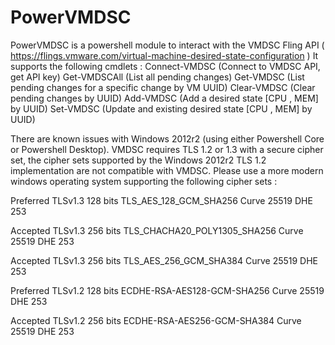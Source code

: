 # PowerVMDSC

PowerVMDSC is a powershell module to interact with the VMDSC Fling API ( https://flings.vmware.com/virtual-machine-desired-state-configuration )
It supports the following cmdlets : 
Connect-VMDSC (Connect to VMDSC API, get API key)
Get-VMDSCAll (List all pending changes)
Get-VMDSC (List pending changes for a specific change by VM UUID)
Clear-VMDSC (Clear pending changes by UUID)
Add-VMDSC (Add a desired state [CPU , MEM] by UUID)
Set-VMDSC (Update and existing desired state [CPU , MEM] by UUID)

There are known issues with Windows 2012r2 (using either Powershell Core or Powershell Desktop). VMDSC requires TLS 1.2 or 1.3 with a secure cipher set, the cipher sets supported by the Windows 2012r2 TLS 1.2 implementation are not compatible with VMDSC. Please use a more modern windows operating system supporting the following cipher sets :

Preferred TLSv1.3 128 bits TLS_AES_128_GCM_SHA256 Curve 25519 DHE 253

Accepted TLSv1.3 256 bits TLS_CHACHA20_POLY1305_SHA256 Curve 25519 DHE 253

Accepted TLSv1.3 256 bits TLS_AES_256_GCM_SHA384 Curve 25519 DHE 253

Preferred TLSv1.2 128 bits ECDHE-RSA-AES128-GCM-SHA256 Curve 25519 DHE 253

Accepted TLSv1.2 256 bits ECDHE-RSA-AES256-GCM-SHA384 Curve 25519 DHE 253
